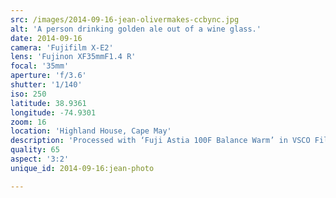 ```yaml
---
src: /images/2014-09-16-jean-olivermakes-ccbync.jpg
alt: 'A person drinking golden ale out of a wine glass.'
date: 2014-09-16
camera: 'Fujifilm X-E2'
lens: 'Fujinon XF35mmF1.4 R'
focal: '35mm'
aperture: 'f/3.6'
shutter: '1/140'
iso: 250
latitude: 38.9361
longitude: -74.9301
zoom: 16
location: 'Highland House, Cape May'
description: 'Processed with ‘Fuji Astia 100F Balance Warm’ in VSCO Film'
quality: 65
aspect: '3:2'
unique_id: 2014-09-16:jean-photo

---
```

